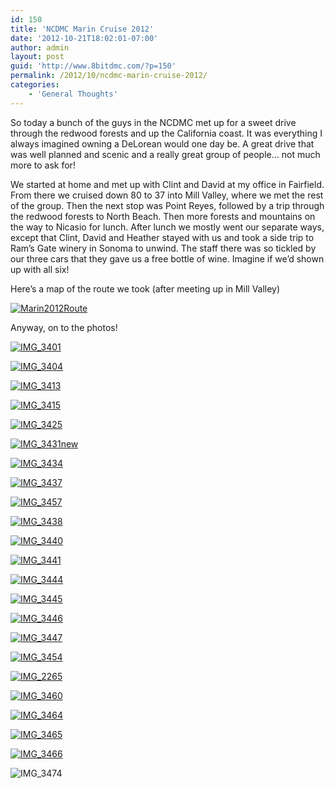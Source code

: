 ```yaml
---
id: 150
title: 'NCDMC Marin Cruise 2012'
date: '2012-10-21T18:02:01-07:00'
author: admin
layout: post
guid: 'http://www.8bitdmc.com/?p=150'
permalink: /2012/10/ncdmc-marin-cruise-2012/
categories:
    - 'General Thoughts'
---
```


So today a bunch of the guys in the NCDMC met up for a sweet drive through the redwood forests and up the California coast. It was everything I always imagined owning a DeLorean would one day be. A great drive that was well planned and scenic and a really great group of people… not much more to ask for!

We started at home and met up with Clint and David at my office in Fairfield. From there we cruised down 80 to 37 into Mill Valley, where we met the rest of the group. Then the next stop was Point Reyes, followed by a trip through the redwood forests to North Beach. Then more forests and mountains on the way to Nicasio for lunch. After lunch we mostly went our separate ways, except that Clint, David and Heather stayed with us and took a side trip to Ram’s Gate winery in Sonoma to unwind. The staff there was so tickled by our three cars that they gave us a free bottle of wine. Imagine if we’d shown up with all six!

Here’s a map of the route we took (after meeting up in Mill Valley)

[![](/assets/images2012/10/Marin2012Route.jpg "Marin2012Route")](/assets/images2012/10/Marin2012Route.jpg)

Anyway, on to the photos!

[![](/assets/images2012/10/IMG_3401-300x225.jpg "IMG_3401")](/assets/images2012/10/IMG_3401.jpg)

[![](/assets/images2012/10/IMG_3404-300x225.jpg "IMG_3404")](/assets/images2012/10/IMG_3404.jpg)

[![](/assets/images2012/10/IMG_3413-300x225.jpg "IMG_3413")](/assets/images2012/10/IMG_3413.jpg)

[![](/assets/images2012/10/IMG_3415-300x225.jpg "IMG_3415")](/assets/images2012/10/IMG_3415.jpg)

[![](/assets/images2012/10/IMG_3425-300x225.jpg "IMG_3425")](/assets/images2012/10/IMG_3425.jpg)

[![](/assets/images2012/10/IMG_3431new-225x300.jpg "IMG_3431new")](/assets/images2012/10/IMG_3431new.jpg)

[![](/assets/images2012/10/IMG_3434-300x225.jpg "IMG_3434")](/assets/images2012/10/IMG_3434.jpg)

[![](/assets/images2012/10/IMG_3437-300x225.jpg "IMG_3437")](/assets/images2012/10/IMG_3437.jpg)

[![](/assets/images2012/10/IMG_3457-300x225.jpg "IMG_3457")](/assets/images2012/10/IMG_3457.jpg)

[![](/assets/images2012/10/IMG_3438-300x225.jpg "IMG_3438")](/assets/images2012/10/IMG_3438.jpg)

[![](/assets/images2012/10/IMG_3440-300x225.jpg "IMG_3440")](/assets/images2012/10/IMG_3440.jpg)

[![](/assets/images2012/10/IMG_3441-300x225.jpg "IMG_3441")](/assets/images2012/10/IMG_3441.jpg)

[![](/assets/images2012/10/IMG_3444-300x225.jpg "IMG_3444")](/assets/images2012/10/IMG_3444.jpg)

[![](/assets/images2012/10/IMG_3445-300x225.jpg "IMG_3445")](/assets/images2012/10/IMG_3445.jpg)

[![](/assets/images2012/10/IMG_3446-300x225.jpg "IMG_3446")](/assets/images2012/10/IMG_3446.jpg)

[![](/assets/images2012/10/IMG_3447-300x225.jpg "IMG_3447")](/assets/images2012/10/IMG_3447.jpg)

[![](/assets/images2012/10/IMG_3454-300x225.jpg "IMG_3454")](/assets/images2012/10/IMG_3454.jpg)

[![](/assets/images2012/10/IMG_2265-300x225.jpg "IMG_2265")](/assets/images2012/10/IMG_2265.jpg)

[![](/assets/images2012/10/IMG_3460-300x225.jpg "IMG_3460")](/assets/images2012/10/IMG_3460.jpg)

[![](/assets/images2012/10/IMG_3464-300x225.jpg "IMG_3464")](/assets/images2012/10/IMG_3464.jpg)

[![](/assets/images2012/10/IMG_3465-300x225.jpg "IMG_3465")](/assets/images2012/10/IMG_3465.jpg)

[![](/assets/images2012/10/IMG_3466-300x225.jpg "IMG_3466")](/assets/images2012/10/IMG_3466.jpg)

![](/assets/images2012/10/IMG_3474-300x225.jpg "IMG_3474")